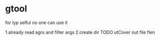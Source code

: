 # gtool
for lyp selful no one can use it

1.already read agrs and filter args
2.create dir
TODO
    utCover out file
    flen
